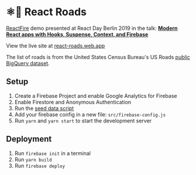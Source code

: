# ⚛️🚗 React Roads

[ReactFire](https://github.com/FirebaseExtended/reactfire) demo presented at
React Day Berlin 2019 in the talk:
[**Modern React apps with Hooks, Suspense, Context, and Firebase**](https://www.youtube.com/watch?v=Mi9aKDcpRYA)

View the live site at [react-roads.web.app](https://react-roads.web.app/)

The list of roads is from the United States Census Bureau's US Roads
[public BigQuery dataset](https://console.cloud.google.com/bigquery?p=bigquery-public-data&d=geo_us_roads&page=dataset).

## Setup

1. Create a Firebase Project and enable Google Analytics for Firebase
1. Enable Firestore and Anonymous Authentication
1. Run the [seed data script](/seed-data)
1. Add your firebase config in a new file: `src/firebase-config.js`
1. Run `yarn` and `yarn start` to start the development server

## Deployment

1. Run `firebase init` in a terminal
1. Run `yarn build`
1. Run `firebase deploy`
